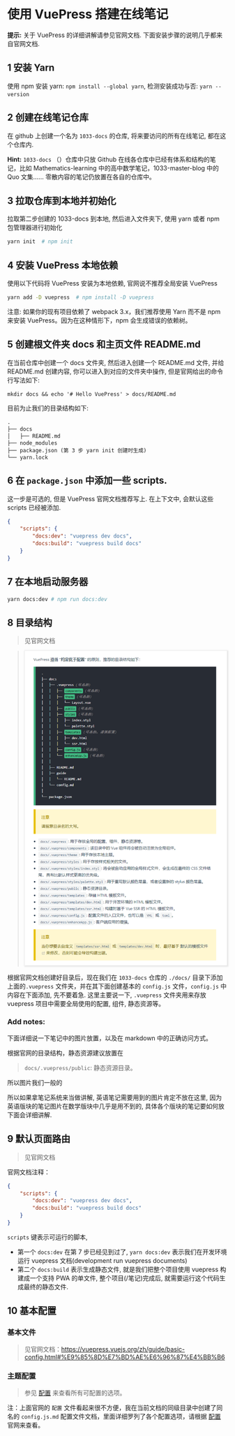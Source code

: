 # 使用 VuePress 搭建在线笔记

**提示:** 关于 VuePress 的详细讲解请参见官网文档. 下面安装步骤的说明几乎都来自官网文档.

## 1 安装 Yarn
使用 npm 安装 yarn: `npm install --global yarn`, 检测安装成功与否: `yarn --version`

## 2 创建在线笔记仓库

在 github 上创建一个名为 `1033-docs` 的仓库, 将来要访问的所有在线笔记, 都在这个仓库内.

**Hint:** `1033-docs` （<repo>）仓库中只放 Github 在线各仓库中已经有体系和结构的笔记，比如 Mathematics-learning 中的高中数学笔记，1033-master-blog 中的 Quo 文集...... 零散内容的笔记仍放置在各自的仓库中。



## 3 拉取仓库到本地并初始化

拉取第二步创建的 1033-docs 到本地, 然后进入文件夹下, 使用 yarn 或者 npm 包管理器进行初始化

```sh
yarn init  # npm init
```
## 4 安装 VuePress 本地依赖

使用以下代码将 VuePress 安装为本地依赖, 官网说不推荐全局安装 VuePress
```sh
yarn add -D vuepress  # npm install -D vuepress
```
注意: 如果你的现有项目依赖了 webpack 3.x，我们推荐使用 Yarn 而不是 npm 来安装 VuePress。因为在这种情形下，npm 会生成错误的依赖树。

## 5 创建根文件夹 docs 和主页文件 README.md

在当前仓库中创建一个 docs 文件夹, 然后进入创建一个 README.md 文件, 并给 README.md 创建内容, 你可以进入到对应的文件夹中操作, 但是官网给出的命令行写法如下:
```shell
mkdir docs && echo '# Hello VuePress' > docs/README.md
```
目前为止我们的目录结构如下:
```
.
├── docs
│   ├── README.md
├── node_modules
├── package.json (第 3 步 yarn init 创建时生成)
└── yarn.lock
```

## 6 在 `package.json` 中添加一些 scripts. 

这一步是可选的, 但是 VuePress 官网文档推荐写上. 在上下文中, 会默认这些 scripts 已经被添加.
```json
{
    "scripts": {
        "docs:dev": "vuepress dev docs",
        "docs:build": "vuepress build docs"
    }
}
```

## 7 在本地启动服务器
```sh
yarn docs:dev # npm run docs:dev
```

## 8 目录结构

> 见官网文档

> <img src="./readme.assets/2022-08-09_103548.png" style="box-shadow:1px 1px 3px 2px #e5e5e5">

根据官网文档创建好目录后，现在我们在 `1033-docs` 仓库的 `./docs/` 目录下添加上面的`.vuepress` 文件夹，并在其下面创建基本的 `config.js` 文件，`config.js` 中内容在下面添加, 先不要着急. 这里主要说一下, `.vuepress` 文件夹用来存放 vuepress 项目中需要全局使用的配置, 组件, 静态资源等。

### Add notes:

下面详细说一下笔记中的图片放置，以及在 markdown 中的正确访问方式。

根据官网的目录结构，静态资源建议放置在 

> `docs/.vuepress/public`: 静态资源目录。

所以图片我们一般的

所以如果拿笔记系统来当做讲解, 英语笔记需要用到的图片肯定不放在这里, 因为英语版块的笔记图片在数学版块中几乎是用不到的, 具体各个版块的笔记要如何放下面会详细讲解.

## 9 默认页面路由

> 见官网文档 

官网文档注释：
```json
{
    "scripts": {
        "docs:dev": "vuepress dev docs",
        "docs:build": "vuepress build docs"
    }
}
```
`scripts` 键表示可运行的脚本, 
- 第一个 `docs:dev` 在第 7 步已经见到过了, `yarn docs:dev` 表示我们在开发环境运行 vuepress 文档(development run vuepress documents)
- 第二个 `docs:build` 表示生成静态文件, 就是我们把整个项目使用 vuepress 构建成一个支持 PWA 的单文件, 整个项目(/笔记)完成后, 就需要运行这个代码生成最终的静态文件.



## 10 基本配置

### 基本文件
> 见官网文档：https://vuepress.vuejs.org/zh/guide/basic-config.html#%E9%85%8D%E7%BD%AE%E6%96%87%E4%BB%B6

### 主题配置

> 参见 [配置](https://vuepress.vuejs.org/zh/config/) 来查看所有可配置的选项。

注：上面官网的 `配置` 文件看起来很不方便，我在当前文档的同级目录中创建了同名的 `config.js.md` 配置文件文档，里面详细罗列了各个配置选项，请根据  [配置](https://vuepress.vuejs.org/zh/config/) 官网来查看。

